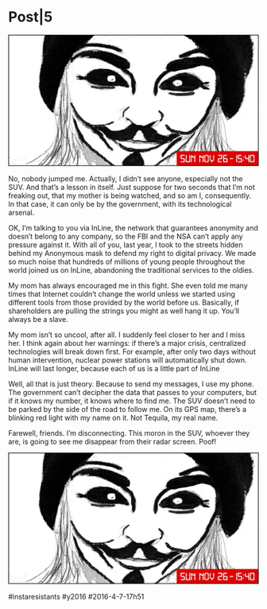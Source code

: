 # Post|5

![](_i/p005_anonymous_i.webp)

No, nobody jumped me. Actually, I didn’t see anyone, especially not the SUV. And that’s a lesson in itself. Just suppose for two seconds that I’m not freaking out, that my mother is being watched, and so am I, consequently. In that case, it can only be by the government, with its technological arsenal.

OK, I’m talking to you via InLine, the network that guarantees anonymity and doesn’t belong to any company, so the FBI and the NSA can’t apply any pressure against it. With all of you, last year, I took to the streets hidden behind my Anonymous mask to defend my right to digital privacy. We made so much noise that hundreds of millions of young people throughout the world joined us on InLine, abandoning the traditional services to the oldies.

My mom has always encouraged me in this fight. She even told me many times that Internet couldn’t change the world unless we started using different tools from those provided by the world before us. Basically, if shareholders are pulling the strings you might as well hang it up. You’ll always be a slave.

My mom isn’t so uncool, after all. I suddenly feel closer to her and I miss her. I think again about her warnings: if there’s a major crisis, centralized technologies will break down first. For example, after only two days without human intervention, nuclear power stations will automatically shut down. InLine will last longer, because each of us is a little part of InLine

Well, all that is just theory. Because to send my messages, I use my phone. The government can’t decipher the data that passes to your computers, but if it knows my number, it knows where to find me. The SUV doesn’t need to be parked by the side of the road to follow me. On its GPS map, there’s a blinking red light with my name on it. Not Tequila, my real name. 

Farewell, friends. I’m disconnecting. This moron in the SUV, whoever they are, is going to see me disappear from their radar screen. Poof!

![Anonymous](_i/p005_anonymous_i.webp)

#instaresistants #y2016 #2016-4-7-17h51
